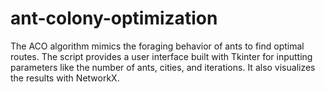 # ant-colony-optimization
The ACO algorithm mimics the foraging behavior of ants to find optimal routes. The script provides a user interface built with Tkinter for inputting parameters like the number of ants, cities, and iterations.
It also visualizes the results with NetworkX.
